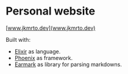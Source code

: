 # Personal website

[www.jkmrto.dev](www.jkmrto.dev)

Built with:

- [Elixir](https://elixir-lang.org/) as language.
- [Phoenix](https://www.phoenixframework.org/) as framework.
- [Earmark](https://github.com/pragdave/earmark) as library for parsing markdowns.

